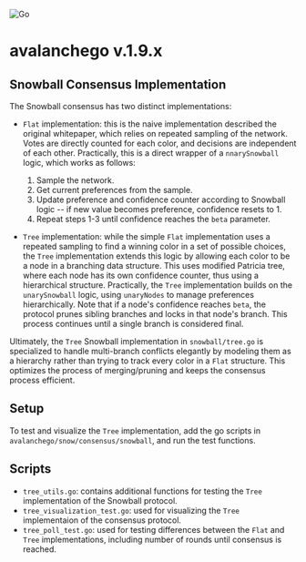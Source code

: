 ![Go](https://img.shields.io/badge/Golang-1.21.8-%2300ADD8.svg?style=flate&logo=go&logoColor=white)


# avalanchego v.1.9.x

## Snowball Consensus Implementation

The Snowball consensus has two distinct implementations:

* `Flat` implementation: this is the naive implementation described the original whitepaper, which relies on repeated sampling of the network.
Votes are directly counted for each color, and decisions are independent of each other.
Practically, this is a direct wrapper of a `nnarySnowball` logic, which works as follows:
	1. Sample the network.
	2. Get current preferences from the sample.
	3. Update preference and confidence counter according to Snowball logic -- if new value becomes preference, confidence resets to 1.
	4. Repeat steps 1-3 until confidence reaches the `beta` parameter.
 
* `Tree` implementation: while the simple `Flat` implementation uses a repeated sampling to find a winning color in a set of possible choices, the `Tree` implementation extends this logic by allowing each color to be a node in a branching data structure. 
This uses modified Patricia tree, where each node has its own confidence counter, thus using a hierarchical structure.
Practically, the `Tree` implementation builds on the `unarySnowball` logic, using `unaryNodes` to manage preferences hierarchically.
Note that if a node's confidence reaches `beta`, the protocol prunes sibling branches and locks in that node's branch.
This process continues until a single branch is considered final.


Ultimately, the `Tree` Snowball implementation in `snowball/tree.go` is specialized to handle multi-branch conflicts elegantly by modeling them as a hierarchy rather than trying to track every color in a `Flat` structure.
This optimizes the process of merging/pruning and keeps the consensus process efficient.


## Setup

To test and visualize the `Tree` implementation, add the go scripts in `avalanchego/snow/consensus/snowball`, and run the test functions.

## Scripts

* `tree_utils.go`: contains additional functions for testing the `Tree` implementation of the Snowball protocol.
* `tree_visualization_test.go`: used for visualizing the `Tree` implementaion of the consensus protocol.
* `tree_poll_test.go`: used for testing differences between the `Flat` and `Tree` implementations, including number of rounds until consensus is reached.
